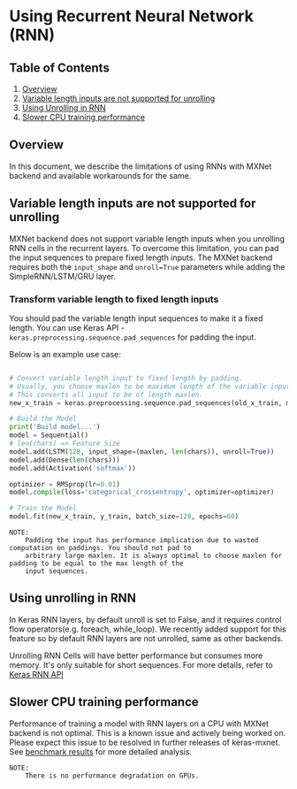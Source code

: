 # Using Recurrent Neural Network (RNN)

## Table of Contents

1. [Overview](#overview)
2. [Variable length inputs are not supported for unrolling](#variable-length-inputs-are-not-supported-for-unrolling)
3. [Using Unrolling in RNN](#using-unrolling-in-rnn)
4. [Slower CPU training performance](#slower-cpu-training-performance)

## Overview

In this document, we describe the limitations of using RNNs with MXNet backend and available workarounds for the same.

## Variable length inputs are not supported for unrolling

MXNet backend does not support variable length inputs when you unrolling RNN cells in the recurrent layers. To overcome this limitation, you can
pad the input sequences to prepare fixed length inputs. The MXNet backend requires both the `input_shape` and 
`unroll=True` parameters while adding the SimpleRNN/LSTM/GRU layer.


### Transform variable length to fixed length inputs

You should pad the variable length input sequences to make it a fixed length. You can use Keras API - `keras.preprocessing.sequence.pad_sequences` for padding the input.
 
Below is an example use case:

```python

# Convert variable length input to fixed length by padding.
# Usually, you choose maxlen to be maximum length of the variable input sequence.
# This converts all input to be of length maxlen.
new_x_train = keras.preprocessing.sequence.pad_sequences(old_x_train, maxlen=100)

# Build the Model
print('Build model...')
model = Sequential()
# len(chars) => Feature Size
model.add(LSTM(128, input_shape=(maxlen, len(chars)), unroll=True))
model.add(Dense(len(chars)))
model.add(Activation('softmax'))

optimizer = RMSprop(lr=0.01)
model.compile(loss='categorical_crossentropy', optimizer=optimizer)

# Train the Model
model.fit(new_x_train, y_train, batch_size=128, epochs=60)

```

```
NOTE:
    Padding the input has performance implication due to wasted computation on paddings. You should not pad to 
    arbitrary large maxlen. It is always optimal to choose maxlen for padding to be equal to the max length of the 
    input sequences.
```
## Using unrolling in RNN

In Keras RNN layers, by default unroll is set to False, and it requires control flow operators(e.g. foreach, while_loop).
We recently added support for this feature so by default RNN layers are not unrolled, same as other backends.

Unrolling RNN Cells will have better performance but consumes more memory. It's only suitable for short sequences. For more details, refer to
[Keras RNN API](https://keras.io/layers/recurrent/)

## Slower CPU training performance

Performance of training a model with RNN layers on a CPU with MXNet backend is not optimal. This is a known issue and actively being worked on. Please expect this issue to be resolved in further releases of keras-mxnet. See [benchmark results](../../benchmark/README.md) for more detailed analysis.

```
NOTE:
    There is no performance degradation on GPUs.
```
